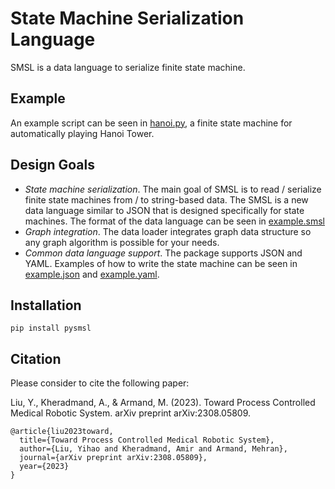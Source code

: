 # State Machine Serialization Language

SMSL is a data language to serialize finite state machine.

## Example

An example script can be seen in [hanoi.py](), a finite state machine for automatically playing Hanoi Tower.

## Design Goals

* *State machine serialization*. The main goal of SMSL is to read / serialize finite state machines from / to string-based data. The SMSL is a new data language similar to JSON that is designed specifically for state machines. The format of the data language can be seen in [example.smsl]()
* *Graph integration*. The data loader integrates graph data structure so any graph algorithm is possible for your needs.
* *Common data language support*. The package supports JSON and YAML. Examples of how to write the state machine can be seen in [example.json]() and [example.yaml]().

## Installation

````
pip install pysmsl
````

## Citation

Please consider to cite the following paper:

Liu, Y., Kheradmand, A., & Armand, M. (2023). Toward Process Controlled Medical Robotic System. arXiv preprint arXiv:2308.05809.

````
@article{liu2023toward,
  title={Toward Process Controlled Medical Robotic System},
  author={Liu, Yihao and Kheradmand, Amir and Armand, Mehran},
  journal={arXiv preprint arXiv:2308.05809},
  year={2023}
}
````